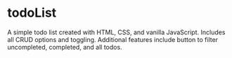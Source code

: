 # todoList

A simple todo list created with HTML, CSS, and vanilla JavaScript. Includes all CRUD options and toggling. Additional features include button to filter uncompleted, completed, and all todos. 

